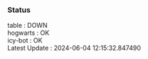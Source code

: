 ### Status


table : DOWN  
hogwarts : OK  
icy-bot : OK  
Latest Update : 2024-06-04 12:15:32.847490
